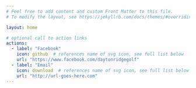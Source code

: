 ```yaml
---
# Feel free to add content and custom Front Matter to this file.
# To modify the layout, see https://jekyllrb.com/docs/themes/#overriding-theme-defaults

layout: home

# optional call to action links
actions:
  - label: "Facebook"
    icon: github  # references name of svg icon, see full list below
    url: "https://www.facebook.com/daytonridgegolf"
  - label: "Email"
    icon: download  # references name of svg icon, see full list below
    url: "http://url-goes-here.com"
---
```

